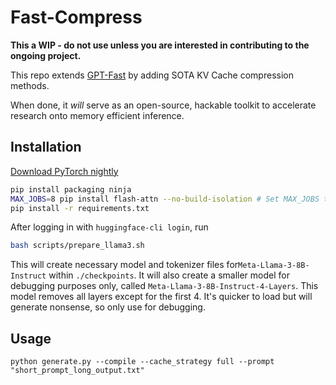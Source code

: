 # Fast-Compress

**This a WIP - do not use unless you are interested in contributing to the ongoing project.**

This repo extends [GPT-Fast](https://github.com/pytorch-labs/gpt-fast) by adding SOTA KV Cache compression methods.

When done, it *will* serve as an open-source, hackable toolkit to accelerate research onto memory efficient inference.

## Installation
[Download PyTorch nightly](https://pytorch.org/get-started/locally/)
```bash
pip install packaging ninja
MAX_JOBS=8 pip install flash-attn --no-build-isolation # Set MAX_JOBS to a lower value if you get OOM errors.
pip install -r requirements.txt
```

After logging in with `huggingface-cli login`, run

```bash
bash scripts/prepare_llama3.sh
```

This will create necessary model and tokenizer files for`Meta-Llama-3-8B-Instruct` within `./checkpoints`. It will also create a smaller model for debugging purposes only, called `Meta-Llama-3-8B-Instruct-4-Layers`. This model removes all layers except for the first 4. It's quicker to load but will generate nonsense, so only use for debugging.

## Usage

```
python generate.py --compile --cache_strategy full --prompt "short_prompt_long_output.txt"
```